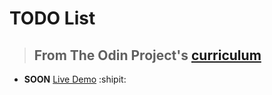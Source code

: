 # TODO List

> ## From The Odin Project's [curriculum](https://www.theodinproject.com/courses/javascript/lessons/todo-list)

- **SOON** [Live Demo]() :shipit:
